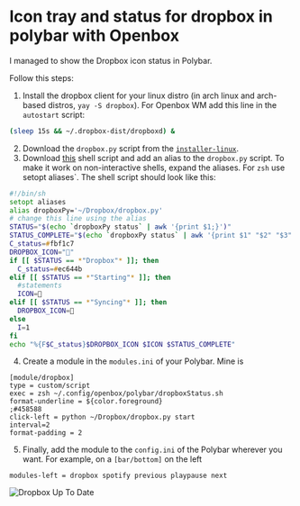 # Icon tray and status for dropbox in polybar with Openbox

I managed to show the Dropbox icon status in Polybar.

Follow this steps:
1. Install the dropbox client for your linux distro (in arch linux and arch-based distros, `yay -S dropbox`). For Openbox WM add this line in the `autostart` script: 

```zsh
(sleep 15s && ~/.dropbox-dist/dropboxd) &
```

2. Download the `dropbox.py` script from the [`installer-linux`](https://www.dropbox.com/download?dl=packages/dropbox.py).
3. Download [this](https://github.com/polybar/polybar/issues/131#issuecomment-256913524) shell script and add an alias to the `dropbox.py` script. To make it work on non-interactive shells, expand the aliases. For `zsh` use setopt aliases`. The shell script should look like this:

```zsh
#!/bin/sh
setopt aliases
alias dropboxPy='~/Dropbox/dropbox.py'
# change this line using the alias
STATUS="$(echo `dropboxPy status` | awk '{print $1;}')"
STATUS_COMPLETE="$(echo `dropboxPy status` | awk '{print $1" "$2" "$3" "$4;}')"
C_status=#fbf1c7
DROPBOX_ICON=""
if [[ $STATUS == *"Dropbox"* ]]; then
  C_status=#ec644b
elif [[ $STATUS == *"Starting"* ]]; then
  #statements
  ICON=
elif [[ $STATUS == *"Syncing"* ]]; then
  DROPBOX_ICON=
else
  I=1
fi
echo "%{F$C_status}$DROPBOX_ICON $ICON $STATUS_COMPLETE"
```

4. Create a module in the `modules.ini` of your Polybar. Mine is

```inputrc
[module/dropbox]
type = custom/script
exec = zsh ~/.config/openbox/polybar/dropboxStatus.sh
format-underline = ${color.foreground}
;#458588
click-left = python ~/Dropbox/dropbox.py start
interval=2
format-padding = 2
```

5. Finally, add the module to the `config.ini` of the Polybar wherever you want. For example, on a `[bar/bottom]` on the left 


```inputrc
modules-left = dropbox spotify previous playpause next
```

![Dropbox Up To Date](./img/dpx.png)
